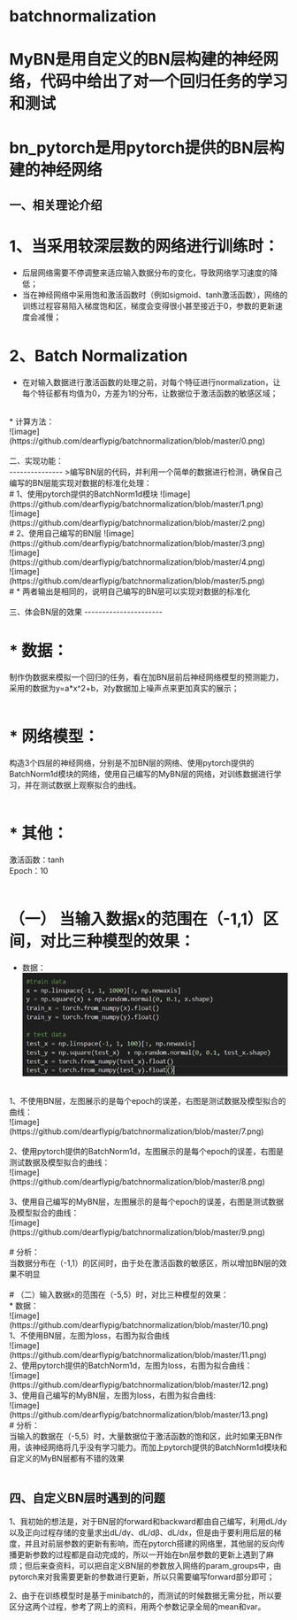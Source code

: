# batchnormalization<br>
# MyBN是用自定义的BN层构建的神经网络，代码中给出了对一个回归任务的学习和测试<br>
# bn_pytorch是用pytorch提供的BN层构建的神经网络<br>

一、相关理论介绍<br>
------------------
# 1、当采用较深层数的网络进行训练时：<br>
* 后层网络需要不停调整来适应输入数据分布的变化，导致网络学习速度的降低；<br>
* 当在神经网络中采用饱和激活函数时（例如sigmoid、tanh激活函数），网络的训练过程容易陷入梯度饱和区，梯度会变得很小甚至接近于0，参数的更新速度会减慢；<br>

# 2、Batch Normalization
* 在对输入数据进行激活函数的处理之前，对每个特征进行normalization，让每个特征都有均值为0，方差为1的分布，让数据位于激活函数的敏感区域；<br>
<br>
* 计算方法：<br>
![image](https://github.com/dearflypig/batchnormalization/blob/master/0.png)<br>
<br>
二、实现功能：<br>
---------------
>编写BN层的代码，并利用一个简单的数据进行检测，确保自己编写的BN层能实现对数据的标准化处理：<br>
# 1、使用pytorch提供的BatchNorm1d模块
![image](https://github.com/dearflypig/batchnormalization/blob/master/1.png)<br>
![image](https://github.com/dearflypig/batchnormalization/blob/master/2.png)<br>
# 2、使用自己编写的BN层
![image](https://github.com/dearflypig/batchnormalization/blob/master/3.png)<br>
![image](https://github.com/dearflypig/batchnormalization/blob/master/4.png)<br>
![image](https://github.com/dearflypig/batchnormalization/blob/master/5.png)<br>
# * 两者输出是相同的，说明自己编写的BN层可以实现对数据的标准化<br>
<br>
三、体会BN层的效果
----------------------

# * 数据：<br>
制作伪数据来模拟一个回归的任务，看在加BN层前后神经网络模型的预测能力，采用的数据为y=a\*x^2+b，对y数据加上噪声点来更加真实的展示；<br>
<br>
# * 网络模型：<br>
构造3个四层的神经网络，分别是不加BN层的网络、使用pytorch提供的BatchNorm1d模块的网络，使用自己编写的MyBN层的网络，对训练数据进行学习，并在测试数据上观察拟合的曲线。<br>
<br>
# * 其他：<br>
激活函数：tanh<br>
Epoch：10<br>
<br>
# （一）	当输入数据x的范围在（-1,1）区间，对比三种模型的效果：<br>
* 数据：<br>
![image](https://github.com/dearflypig/batchnormalization/blob/master/6.png)<br>
<br>
1、不使用BN层，左图展示的是每个epoch的误差，右图是测试数据及模型拟合的曲线：<br>
![image](https://github.com/dearflypig/batchnormalization/blob/master/7.png)<br>
<br>
2、使用pytorch提供的BatchNorm1d，左图展示的是每个epoch的误差，右图是测试数据及模型拟合的曲线：<br>
![image](https://github.com/dearflypig/batchnormalization/blob/master/8.png)<br>
<br>
3、使用自己编写的MyBN层，左图展示的是每个epoch的误差，右图是测试数据及模型拟合的曲线：<br>
![image](https://github.com/dearflypig/batchnormalization/blob/master/9.png)<br>
<br>
# 分析：<br>
当数据分布在（-1,1）的区间时，由于处在激活函数的敏感区，所以增加BN层的效果不明显<br>
<br>
# （二）输入数据x的范围在（-5,5）时，对比三种模型的效果：<br>
* 数据：<br>
![image](https://github.com/dearflypig/batchnormalization/blob/master/10.png)<br>
1、不使用BN层，左图为loss，右图为拟合曲线<br>
![image](https://github.com/dearflypig/batchnormalization/blob/master/11.png)<br>
2、使用pytorch提供的BatchNorm1d，左图为loss，右图为拟合曲线：<br>
![image](https://github.com/dearflypig/batchnormalization/blob/master/12.png)<br>
3、使用自己编写的MyBN层，左图为loss，右图为拟合曲线:<br>
![image](https://github.com/dearflypig/batchnormalization/blob/master/13.png)<br>
# 分析：<br>
当输入的数据在（-5,5）时，大量数据位于激活函数的饱和区，此时如果无BN作用，该神经网络将几乎没有学习能力。而加上pytorch提供的BatchNorm1d模块和自定义的MyBN层都有不错的效果<br>
<br>

四、自定义BN层时遇到的问题
---------------------------
1、我初始的想法是，对于BN层的forward和backward都由自己编写，利用dL/dy以及正向过程存储的变量求出dL/dγ、dL/dβ、dL/dx，但是由于要利用后层的梯度，并且对前层参数的更新有影响，而在pytorch搭建的网络里，其他层的反向传播更新参数的过程都是自动完成的，所以一开始在bn层参数的更新上遇到了麻烦；但后来查资料，可以把自定义BN层的参数放入网络的param_groups中，由pytorch来对我需要更新的参数进行更新，所以只需要编写forward部分即可；

2、由于在训练模型时是基于minibatch的，而测试的时候数据无需分批，所以要区分这两个过程，参考了网上的资料，用两个参数记录全局的mean和var。

